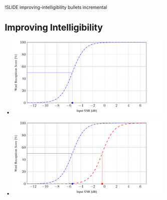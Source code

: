 !SLIDE improving-intelligibility bullets incremental

# Improving Intelligibility

* ![Normal Hearing Speech Reception Threshold](measuring-intelligibility-1.png) 

* ![Impaired Hearing Speech Reception Threshold](measuring-intelligibility-2.png)
